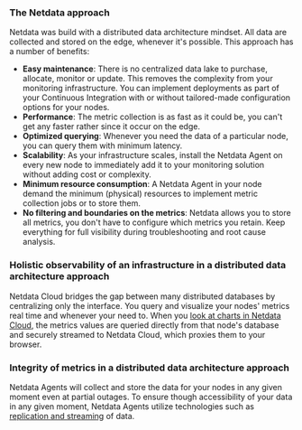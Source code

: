 <!--
title: "Distributed data architecture"
sidebar_label: "Distributed data architecture"
custom_edit_url: "https://github.com/netdata/netdata/blob/master/docs/concepts/netdata-architecture/distributed-data-architecture.md"
learn_status: "Published"
learn_topic_type: "Concepts"
learn_rel_path: "netdata-architecture"
learn_docs_purpose: "Explain the Netdata approach, every Agent a standalone database+data collection tool+integration tools"
-->

### The Netdata approach

Netdata was build with a distributed data architecture mindset. All data are collected and stored on the edge, whenever
it's possible. This approach has a number of benefits:

- **Easy maintenance**: There is no centralized data lake to purchase, allocate, monitor or update. This removes the
  complexity from your monitoring infrastructure. You can implement deployments as part of your Continuous Integration
  with or without tailored-made configuration options for your nodes.
- **Performance**: The metric collection is as fast as it could be, you can't get any faster rather since it occur on
  the edge.
- **Optimized querying**: Whenever you need the data of a particular node, you can query them with minimum latency.
- **Scalability**: As your infrastructure scales, install the Netdata Agent on every new node to immediately add it to
  your monitoring solution without adding cost or complexity.
- **Minimum resource consumption**: A Netdata Agent in your node demand the minimum (physical) resources to implement
  metric collection jobs or to store them.
- **No filtering and boundaries on the metrics**: Netdata allows you to store all metrics, you don't have to configure
  which metrics you retain. Keep everything for full visibility during troubleshooting and root cause analysis.

### Holistic observability of an infrastructure in a distributed data architecture approach

Netdata Cloud bridges the gap between many distributed databases by centralizing only the interface. You query and
visualize your nodes' metrics real time and whenever your need to. When
you [look at charts in Netdata Cloud](/docs/visualize/interact-dashboards-charts.md), the metrics values are queried
directly from that node's database and securely streamed to Netdata Cloud, which proxies them to your browser.

### Integrity of metrics in a distributed data architecture approach

Netdata Agents will collect and store the data for your nodes in any given moment even at partial outages. To ensure
though accessibility of your data in any given moment, Netdata Agents utilize technologies such
as [replication and streaming](https://github.com/netdata/netdata/docs/concepts/netdata-agent/metrics-streamind-replication.md)
of data. 

